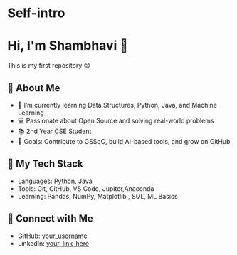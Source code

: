 # Self-intro

# Hi, I'm Shambhavi 👋

This is my first repository 😊

## 🚀 About Me
- 🌱 I’m currently learning Data Structures, Python, Java, and Machine Learning
- 💻 Passionate about Open Source and solving real-world problems
- 📚 2nd Year CSE Student
- 🎯 Goals: Contribute to GSSoC, build AI-based tools, and grow on GitHub

## 📌 My Tech Stack
- Languages: Python, Java
- Tools: Git, GitHub, VS Code, Jupiter,Anaconda
- Learning: Pandas, NumPy, Matplotlib , SQL, ML Basics

## 🔗 Connect with Me
- GitHub: [your_username](https://github.com/your_username)
- LinkedIn: [your_link_here](https://linkedin.com/in/your_link_here)


